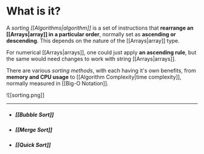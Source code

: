 # What is it?

A *sorting [[Algorithms|algorithm]]* is a set of instructions that **rearrange an [[Arrays|array]] in a particular order**, normally set as **ascending or descending**. This depends on the nature of the [[Arrays|array]] type.

For numerical [[Arrays|arrays]], one could just apply **an ascending rule**, but the same would need changes to work with string [[Arrays|arrays]].

There are various *sorting methods*, with each having it's own benefits, from **memory and CPU usage** to [[Algorithm Complexity|time complexity]], normally measured in [[Big-O Notation]].

![[sorting.png]]
___

- ##### [[Bubble Sort]]
- ##### [[Merge Sort]]
- ##### [[Quick Sort]]
